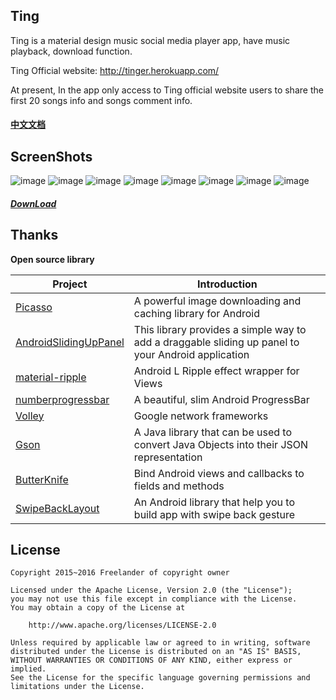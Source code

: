 ## Ting

Ting is a material design music social media player app, have music playback, download function.

Ting Official website: http://tinger.herokuapp.com/

At present, In the app only access to Ting official website users to share the first 20 songs  info and songs comment info.

#### [中文文档](https://github.com/Freelander/ting/blob/master/README_ZH.md)

## ScreenShots
![image](https://github.com/Freelander/ting/blob/master/screenshots/1.png)
![image](https://github.com/Freelander/ting/blob/master/screenshots/2.png)
![image](https://github.com/Freelander/ting/blob/master/screenshots/3.png)
![image](https://github.com/Freelander/ting/blob/master/screenshots/4.png)
![image](https://github.com/Freelander/ting/blob/master/screenshots/5.png)
![image](https://github.com/Freelander/ting/blob/master/screenshots/6.png)
![image](https://github.com/Freelander/ting/blob/master/screenshots/7.png)
![image](https://github.com/Freelander/ting/blob/master/screenshots/8.png)

##### [DownLoad](http://fir.im/cd7b)

## Thanks

**Open source library** 

Project | Introduction
---- | ----
[Picasso](https://github.com/square/picasso) | A powerful image downloading and caching library for Android
[AndroidSlidingUpPanel](https://github.com/umano/AndroidSlidingUpPanel) | This library provides a simple way to add a draggable sliding up panel to your Android application
[material-ripple](https://github.com/balysv/material-ripple) | Android L Ripple effect wrapper for Views
[numberprogressbar](https://github.com/daimajia/NumberProgressBar) | A beautiful, slim Android ProgressBar
[Volley](https://github.com/mcxiaoke/android-volley) | Google network frameworks
[Gson](https://github.com/google/gson) | A Java library that can be used to convert Java Objects into their JSON representation
[ButterKnife](https://github.com/JakeWharton/butterknife) | Bind Android views and callbacks to fields and methods
[SwipeBackLayout](https://github.com/ikew0ng/SwipeBackLayout) | An Android library that help you to build app with swipe back gesture

## License

```
Copyright 2015~2016 Freelander of copyright owner

Licensed under the Apache License, Version 2.0 (the "License");
you may not use this file except in compliance with the License.
You may obtain a copy of the License at

    http://www.apache.org/licenses/LICENSE-2.0

Unless required by applicable law or agreed to in writing, software
distributed under the License is distributed on an "AS IS" BASIS,
WITHOUT WARRANTIES OR CONDITIONS OF ANY KIND, either express or implied.
See the License for the specific language governing permissions and
limitations under the License.
```

